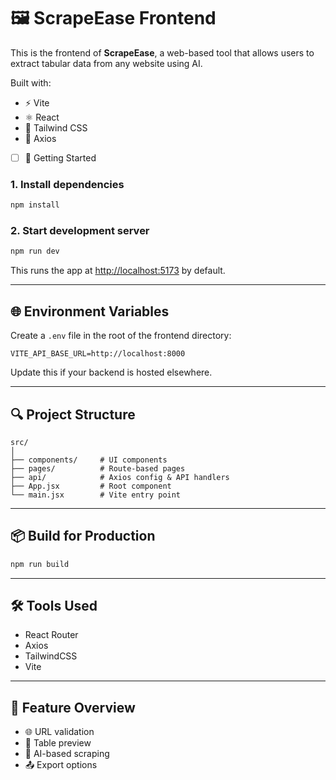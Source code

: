 
# 🖼️ ScrapeEase Frontend

This is the frontend of **ScrapeEase**, a web-based tool that allows users to extract tabular data from any website using AI.

Built with:

- ⚡ Vite
- ⚛️ React
- 💨 Tailwind CSS
- 🔗 Axios
- [ ] 🚀 Getting Started

### 1. Install dependencies

```bash
npm install
```

### 2. Start development server

```bash
npm run dev
```

This runs the app at [http://localhost:5173](http://localhost:5173) by default.

---

## 🌐 Environment Variables

Create a `.env` file in the root of the frontend directory:

```
VITE_API_BASE_URL=http://localhost:8000
```

Update this if your backend is hosted elsewhere.

---

## 🔍 Project Structure

```
src/
│
├── components/     # UI components
├── pages/          # Route-based pages
├── api/            # Axios config & API handlers
├── App.jsx         # Root component
└── main.jsx        # Vite entry point
```

---

## 📦 Build for Production

```bash
npm run build
```

---

## 🛠️ Tools Used

- React Router
- Axios
- TailwindCSS
- Vite

---

## 📸 Feature Overview

- 🌐 URL validation
- 📄 Table preview
- 🤖 AI-based scraping
- 📤 Export options
